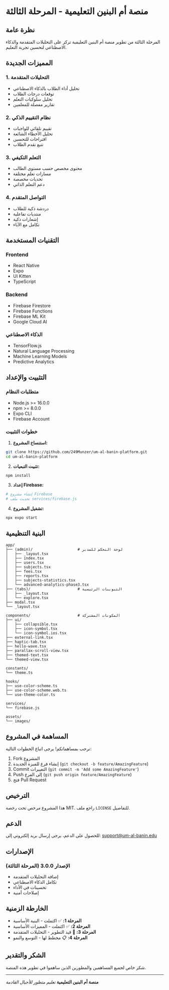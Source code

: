 # منصة أم البنين التعليمية - المرحلة الثالثة

## نظرة عامة
المرحلة الثالثة من تطوير منصة أم البنين التعليمية تركز على التحليلات المتقدمة والذكاء الاصطناعي لتحسين تجربة التعليم.

## المميزات الجديدة

### 1. التحليلات المتقدمة
- تحليل أداء الطلاب بالذكاء الاصطناعي
- توقعات درجات الطلاب
- تحليل سلوكيات التعلم
- تقارير مفصلة للمعلمين

### 2. نظام التقييم الذكي
- تقييم تلقائي للواجبات
- تحليل الأخطاء الشائعة
- اقتراحات للتحسين
- تتبع تقدم الطلاب

### 3. التعلم التكيفي
- محتوى مخصص حسب مستوى الطالب
- مسارات تعلم مختلفة
- تحديات مخصصة
- دعم التعلم الذاتي

### 4. التواصل المتقدم
- دردشة ذكية للطلاب
- منتديات تفاعلية
- إشعارات ذكية
- تكامل مع الآباء

## التقنيات المستخدمة

### Frontend
- React Native
- Expo
- UI Kitten
- TypeScript

### Backend
- Firebase Firestore
- Firebase Functions
- Firebase ML Kit
- Google Cloud AI

### الذكاء الاصطناعي
- TensorFlow.js
- Natural Language Processing
- Machine Learning Models
- Predictive Analytics

## التثبيت والإعداد

### متطلبات النظام
- Node.js >= 16.0.0
- npm >= 8.0.0
- Expo CLI
- Firebase Account

### خطوات التثبيت

1. **استنساخ المشروع:**
```bash
git clone https://github.com/249Munzer/um-al-banin-platform.git
cd um-al-banin-platform
```

2. **تثبيت التبعيات:**
```bash
npm install
```

3. **إعداد Firebase:**
```bash
# إنشاء مشروع Firebase
# تحديث ملف services/firebase.js
```

4. **تشغيل المشروع:**
```bash
npx expo start
```

## البنية التنظيمية

```
app/
├── (admin)/                    # لوحة التحكم للمدير
│   ├── _layout.tsx
│   ├── index.tsx
│   ├── users.tsx
│   ├── subjects.tsx
│   ├── fees.tsx
│   ├── reports.tsx
│   ├── subjects-statistics.tsx
│   └── advanced-analytics-phase3.tsx
├── (tabs)/                     # التبويبات الرئيسية
│   ├── _layout.tsx
│   └── explore.tsx
├── modal.tsx
└── _layout.tsx

components/                     # المكونات المشتركة
├── ui/
│   ├── collapsible.tsx
│   ├── icon-symbol.tsx
│   └── icon-symbol.ios.tsx
├── external-link.tsx
├── haptic-tab.tsx
├── hello-wave.tsx
├── parallax-scroll-view.tsx
├── themed-text.tsx
└── themed-view.tsx

constants/
└── theme.ts

hooks/
├── use-color-scheme.ts
├── use-color-scheme.web.ts
└── use-theme-color.ts

services/
└── firebase.js

assets/
└── images/
```

## المساهمة في المشروع

نرحب بمساهماتكم! يرجى اتباع الخطوات التالية:

1. Fork المشروع
2. إنشاء فرع للميزة الجديدة (`git checkout -b feature/AmazingFeature`)
3. Commit التغييرات (`git commit -m 'Add some AmazingFeature'`)
4. Push إلى الفرع (`git push origin feature/AmazingFeature`)
5. فتح Pull Request

## الترخيص

هذا المشروع مرخص تحت رخصة MIT. راجع ملف `LICENSE` للتفاصيل.

## الدعم

للحصول على الدعم، يرجى إرسال بريد إلكتروني إلى: support@um-al-banin.edu

## الإصدارات

### الإصدار 3.0.0 (المرحلة الثالثة)
- إضافة التحليلات المتقدمة
- تكامل الذكاء الاصطناعي
- تحسينات في الأداء
- إصلاحات أمنية

## الخارطة الزمنية

- **المرحلة 1:** ✅ اكتملت - البنية الأساسية
- **المرحلة 2:** ✅ اكتملت - المميزات الأساسية
- **المرحلة 3:** 🔄 قيد التطوير - التحليلات المتقدمة
- **المرحلة 4:** 📋 مخطط لها - التوسع والنمو

## الشكر والتقدير

شكر خاص لجميع المساهمين والمطورين الذين ساهموا في تطوير هذه المنصة.

---

**منصة أم البنين التعليمية**
*تعليم متطور للأجيال القادمة*
